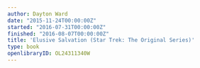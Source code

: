 ```yaml
---
author: Dayton Ward
date: "2015-11-24T00:00:00Z"
started: "2016-07-31T00:00:00Z"
finished: "2016-08-07T00:00:00Z"
title: 'Elusive Salvation (Star Trek: The Original Series)'
type: book
openlibraryID: OL24311340W
---
```

